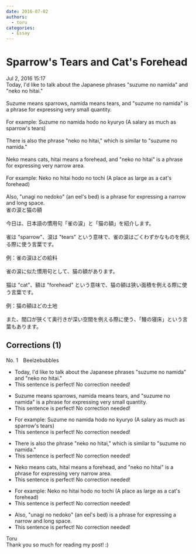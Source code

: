 ```yaml
---
date: 2016-07-02
authors:
  - toru
categories:
  - Essay
---
```


<h1 id="subject_show">Sparrow's Tears and Cat's Forehead</h1>
<div class="date">Jul 2, 2016 15:17</div>
<div id="post"><div id="body_show_ori">
Today, I'd like to talk about the Japanese phrases "suzume no namida" and "neko no hitai."<br/><br/>Suzume means sparrows, namida means tears, and "suzume no namida" is a phrase for expressing very small quantity.<br/><br/>For example: Suzume no namida hodo no kyuryo (A salary as much as sparrow's tears)<br/><br/>There is also the phrase "neko no hitai," which is similar to "suzume no namida."<br/><br/>Neko means cats, hitai means a forehead, and "neko no hitai" is a phrase for expressing very narrow area.<br/><br/>For example: Neko no hitai hodo no tochi (A place as large as a cat's forehead)<br/><br/>Also, "unagi no nedoko" (an eel's bed) is a phrase for expressing a narrow  and long space.
</div></div>

<!-- more -->

<div id="post_ja"><div id="body_show_mo">
雀の涙と猫の額<br/><br/>今日は、日本語の慣用句「雀の涙」と「猫の額」を紹介します。<br/><br/>雀は "sparrow"、涙は "tears" という意味で、雀の涙はごくわずかなものを例える際に使う言葉です。<br/><br/>例：雀の涙ほどの給料<br/><br/>雀の涙に似た慣用句として、猫の額があります。<br/><br/>猫は "cat"、額は "forehead" という意味で、猫の額は狭い面積を例える際に使う言葉です。<br/><br/>例：猫の額ほどの土地<br/><br/>また、間口が狭くて奥行きが深い空間を例える際に使う、「鰻の寝床」という言葉もあります。
</div></div>

## Corrections (1)
<div id="block"><div class="first_name"> No. 1　<span class="just_name">Beelzebubbles</span></div><div id="block2">
<ul class="correction_field">
<li class="incorrect">Today, I'd like to talk about the Japanese phrases "suzume no namida" and "neko no hitai."</li>
<li class="corrected perfect">This sentence is perfect! No correction needed!</li>
</ul>
<ul class="correction_field">
<li class="incorrect">Suzume means sparrows, namida means tears, and "suzume no namida" is a phrase for expressing very small quantity.</li>
<li class="corrected perfect">This sentence is perfect! No correction needed!</li>
</ul>
<ul class="correction_field">
<li class="incorrect">For example: Suzume no namida hodo no kyuryo (A salary as much as sparrow's tears)</li>
<li class="corrected perfect">This sentence is perfect! No correction needed!</li>
</ul>
<ul class="correction_field">
<li class="incorrect">There is also the phrase "neko no hitai," which is similar to "suzume no namida."</li>
<li class="corrected perfect">This sentence is perfect! No correction needed!</li>
</ul>
<ul class="correction_field">
<li class="incorrect">Neko means cats, hitai means a forehead, and "neko no hitai" is a phrase for expressing very narrow area.</li>
<li class="corrected perfect">This sentence is perfect! No correction needed!</li>
</ul>
<ul class="correction_field">
<li class="incorrect">For example: Neko no hitai hodo no tochi (A place as large as a cat's forehead)</li>
<li class="corrected perfect">This sentence is perfect! No correction needed!</li>
</ul>
<ul class="correction_field">
<li class="incorrect">Also, "unagi no nedoko" (an eel's bed) is a phrase for expressing a narrow  and long space.</li>
<li class="corrected perfect">This sentence is perfect! No correction needed!</li>
</ul>
</div><div class="name"><span class="just_name">Toru</span><br>
Thank you so much for reading my post! :)
</div>
</div>
